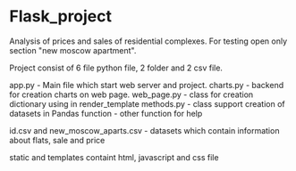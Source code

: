 # Flask_project
Analysis of prices and sales of residential complexes. For testing open only section "new moscow apartment".

Project consist of 6 file python file, 2 folder and 2 csv file.

app.py - Main file which start web server and project. 
charts.py - backend for creation charts on web page.
web_page.py - class for creation dictionary using in render_template
methods.py - class support creation of datasets in Pandas
function - other function for help

id.csv and new_moscow_aparts.csv - datasets which contain information about flats, sale and price

static and templates containt html, javascript and css file
